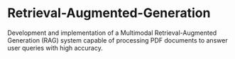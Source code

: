 # Retrieval-Augmented-Generation
Development and implementation of a Multimodal Retrieval-Augmented Generation (RAG) system capable of processing PDF  documents to answer user queries with high accuracy.
